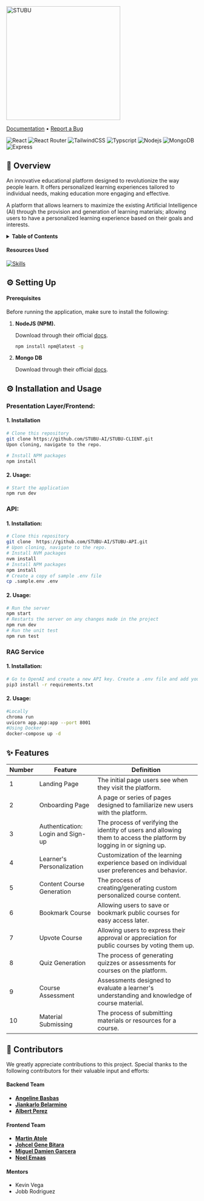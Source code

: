 <img src="https://i.imgur.com/ILwAUY8.png" alt="STUBU" width="300" />

[Documentation]() • [Report a Bug](https://github.com/STUBU-AI/STUBU-CLIENT/issues)

![React](https://img.shields.io/badge/React-20232A?style=for-the-badge&logo=react&logoColor=61DAFB)
![React Router](https://img.shields.io/badge/React_Router-CA4245?style=for-the-badge&logo=react-router&logoColor=white)
![TailwindCSS](https://img.shields.io/badge/Tailwind_CSS-38B2AC?style=for-the-badge&logo=tailwind-css&logoColor=white)
![Typscript](https://img.shields.io/badge/TypeScript-007ACC?style=for-the-badge&logo=typescript&logoColor=white)
![Nodejs](https://img.shields.io/badge/Node.js-43853D?style=for-the-badge&logo=node.js&logoColor=white)
![MongoDB](https://img.shields.io/badge/MongoDB-4EA94B?style=for-the-badge&logo=mongodb&logoColor=white)
![Express](https://img.shields.io/badge/Express.js-404D59?style=for-the-badge)

## 📜 **Overview**
An innovative educational platform designed to revolutionize the way people learn. It offers personalized learning experiences tailored to individual needs, making education more engaging and effective.

A platform that allows learners to maximize the existing Artificial Intelligence (AI) through the provision and generation of learning materials; allowing users to have a personalized learning experience based on their goals and interests.

<details>
<summary><b>Table of Contents</b></summary>

1. [About the Project](#overview)

   - [Resources Used](#resources-used)

2. [Getting Started](#-getting-started)

   - [Prerequisites](#-prerequisites)
   - [Installation](#-installation-and-Usage)

3. [Features](#-features)

4. [Contributors](#-contributors)
</details>

####  **Resources Used**

[![Skills](https://skillicons.dev/icons?i=git,github,figma,vite,vscode)](https://skillicons.dev)


## ⚙ **Setting Up**

#### Prerequisites

Before running the application, make sure to install the following:

1. **NodeJS (NPM).**

   Download through their official [docs](https://nodejs.org/en/download).

   ```bash
   npm install npm@latest -g
   ```

2. **Mongo DB**

	Download through their official [docs](https://www.mongodb.com/try/download/community).

## ⚙ **Installation and Usage**

### **Presentation Layer/Frontend:**
#### 1. **Installation**

```bash
# Clone this repository
git clone https://github.com/STUBU-AI/STUBU-CLIENT.git
Upon cloning, navigate to the repo.

# Install NPM packages
npm install
 ```
 
#### 2. Usage:

```bash
# Start the application
npm run dev
 ```

### **API:**
#### 1. **Installation:**

```bash
# Clone this repository
git clone  https://github.com/STUBU-AI/STUBU-API.git
# Upon cloning, navigate to the repo.
# Install NVM packages
nvm install
# Install NPM packages
npm install
# Create a copy of sample .env file
cp .sample.env .env
 ```

#### 2. **Usage:**

```bash
# Run the server
npm start
# Restarts the server on any changes made in the project 
npm run dev
# Run the unit test
npm run test
```

### **RAG Service**
#### 1. **Installation:**

```bash
# Go to OpenAI and create a new API key. Create a .env file and add your OPENAI_API_KEY.
pip3 install -r requirements.txt
```

#### 2. **Usage:**
```bash
#Locally
chroma run
uvicorn app.app:app --port 8001
#Using Docker
docker-compose up -d
```

## ✨ **Features**

| Number | Feature                      | Definition                                                             |
|--------|------------------------------|------------------------------------------------------------------------|
| 1      | Landing Page                 | The initial page users see when they visit the platform.               |
| 2      | Onboarding Page              | A page or series of pages designed to familiarize new users with the platform. |
| 3      | Authentication: Login and Sign-up | The process of verifying the identity of users and allowing them to access the platform by logging in or signing up. |
| 4      | Learner's Personalization    | Customization of the learning experience based on individual user preferences and behavior. |
| 5      | Content Course Generation    | The process of creating/generating custom personalized course content.  |
| 6      | Bookmark Course              | Allowing users to save or bookmark public courses for easy access later. |
| 7      | Upvote Course                | Allowing users to express their approval or appreciation for public courses by voting them up. |
| 8      | Quiz Generation              | The process of generating quizzes or assessments for courses on the platform. |
| 9      | Course Assessment            | Assessments designed to evaluate a learner's understanding and knowledge of course material. |
| 10     | Material Submissing          | The process of submitting materials or resources for a course.          |


## 💪 **Contributors**

We greatly appreciate contributions to this project. Special thanks to the following contributors for their valuable input and efforts:

#### **Backend Team**
- [**Angeline Basbas**](https://github.com/StrayMarimo)
- [**Jiankarlo Belarmino**](https://github.com/CSjianbel)
- [**Albert Perez**](https://github.com/bibookss)

#### **Frontend Team**
- [**Martin Atole**](https://github.com/CS-Martin)
- [**Johcel Gene Bitara**](https://github.com/genebit)
- [**Miguel Damien Garcera**](https://github.com/MD-Garcera)
- [**Noel Emaas**](https://github.com/NoelEmaas)

#### **Mentors**
- Kevin Vega
- Jobb Rodriguez
